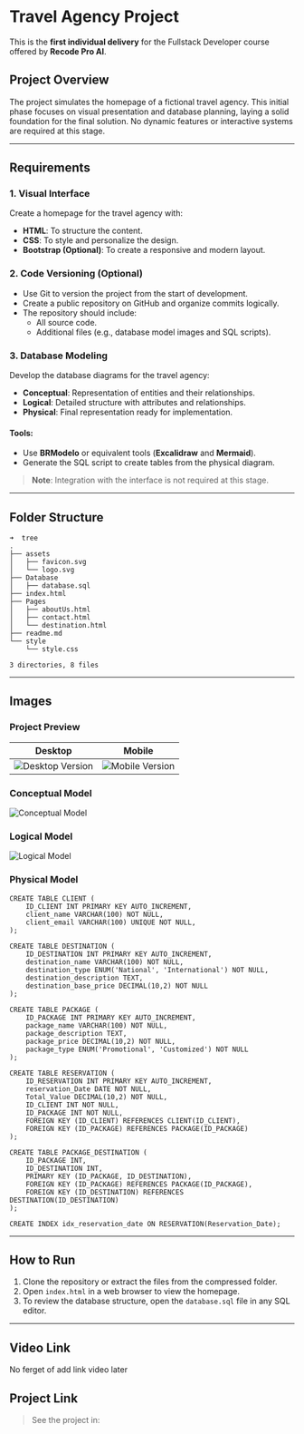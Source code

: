 # Travel Agency Project

This is the **first individual delivery** for the Fullstack Developer course offered by **Recode Pro AI**.

## Project Overview

The project simulates the homepage of a fictional travel agency. This initial phase focuses on visual presentation and database planning, laying a solid foundation for the final solution. No dynamic features or interactive systems are required at this stage.

---

## Requirements

### 1. Visual Interface
Create a homepage for the travel agency with:

- **HTML**: To structure the content.
- **CSS**: To style and personalize the design.
- **Bootstrap (Optional)**: To create a responsive and modern layout.

### 2. Code Versioning (Optional)
- Use Git to version the project from the start of development.
- Create a public repository on GitHub and organize commits logically.
- The repository should include:
  - All source code.
  - Additional files (e.g., database model images and SQL scripts).

### 3. Database Modeling
Develop the database diagrams for the travel agency:

- **Conceptual**: Representation of entities and their relationships.
- **Logical**: Detailed structure with attributes and relationships.
- **Physical**: Final representation ready for implementation.

#### Tools:
- Use **BRModelo** or equivalent tools (**Excalidraw** and **Mermaid**).
- Generate the SQL script to create tables from the physical diagram.

> **Note**: Integration with the interface is not required at this stage.

---
 
## Folder Structure
```plaintext
➜  tree
.
├── assets
│   ├── favicon.svg
│   └── logo.svg
├── Database
│   ├── database.sql
├── index.html
├── Pages
│   ├── aboutUs.html
│   ├── contact.html
│   └── destination.html
├── readme.md
└── style
    └── style.css

3 directories, 8 files
```

---

## Images

### Project Preview
<table>
    <thead>
        <tr>
            <th>Desktop</th>
            <th>Mobile</th>
        </tr>
    </thead>
    <tbody>
        <tr>
            <td><img src="https://github.com/user-attachments/assets/6690fcfe-5820-448d-8b91-034d26ea9bef" alt="Desktop Version"></td>
            <td><img src="https://github.com/user-attachments/assets/981f2d6f-3c1c-4f5d-9937-c95d0541bf2b" alt="Mobile Version"></td>
        </tr>
    </tbody>
</table>

### Conceptual Model
![Conceptual Model](https://github.com/user-attachments/assets/3dba2121-b8a3-4cab-9079-f064db0da3ef)

### Logical Model
<div style="text-align: cedisplay: flex; justify-content: center; align-items: center;nter">
    <img src="https://github.com/user-attachments/assets/c8d1e0b8-7368-4515-be22-5626ba53bcc3" alt="Logical Model">
</div>

### Physical Model
```mysql
CREATE TABLE CLIENT (
    ID_CLIENT INT PRIMARY KEY AUTO_INCREMENT,
    client_name VARCHAR(100) NOT NULL,
    client_email VARCHAR(100) UNIQUE NOT NULL,
);

CREATE TABLE DESTINATION (
    ID_DESTINATION INT PRIMARY KEY AUTO_INCREMENT,
    destination_name VARCHAR(100) NOT NULL,
    destination_type ENUM('National', 'International') NOT NULL,
    destination_description TEXT,
    destination_base_price DECIMAL(10,2) NOT NULL
);

CREATE TABLE PACKAGE (
    ID_PACKAGE INT PRIMARY KEY AUTO_INCREMENT,
    package_name VARCHAR(100) NOT NULL,
    package_description TEXT,
    package_price DECIMAL(10,2) NOT NULL,
    package_type ENUM('Promotional', 'Customized') NOT NULL
);

CREATE TABLE RESERVATION (
    ID_RESERVATION INT PRIMARY KEY AUTO_INCREMENT,
    reservation_Date DATE NOT NULL,
    Total_Value DECIMAL(10,2) NOT NULL,
    ID_CLIENT INT NOT NULL,
    ID_PACKAGE INT NOT NULL,
    FOREIGN KEY (ID_CLIENT) REFERENCES CLIENT(ID_CLIENT),
    FOREIGN KEY (ID_PACKAGE) REFERENCES PACKAGE(ID_PACKAGE)
);

CREATE TABLE PACKAGE_DESTINATION (
    ID_PACKAGE INT,
    ID_DESTINATION INT,
    PRIMARY KEY (ID_PACKAGE, ID_DESTINATION),
    FOREIGN KEY (ID_PACKAGE) REFERENCES PACKAGE(ID_PACKAGE),
    FOREIGN KEY (ID_DESTINATION) REFERENCES DESTINATION(ID_DESTINATION)
);

CREATE INDEX idx_reservation_date ON RESERVATION(Reservation_Date);
```

---

## How to Run

1. Clone the repository or extract the files from the compressed folder.
2. Open `index.html` in a web browser to view the homepage.
3. To review the database structure, open the `database.sql` file in any SQL editor.

---

## Video Link
No ferget of add link video later

## Project Link
> See the project in: 
